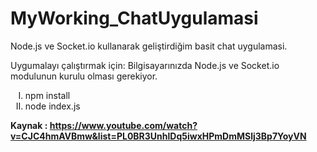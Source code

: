 <h1> MyWorking_ChatUygulamasi </h1>

<p>Node.js ve Socket.io kullanarak geliştirdiğim basit chat uygulamasi.</p>
 
<p>Uygumalayı çalıştırmak için:
 Bilgisayarınızda Node.js ve Socket.io modulunun kurulu olması gerekiyor.
<ol type="I">
   <li>npm install</li>
   <li>node index.js</li>
</ol></p>
            


<b>Kaynak : https://www.youtube.com/watch?v=CJC4hmAVBmw&list=PL0BR3UnhlDq5iwxHPmDmMSlj3Bp7YoyVN</b>
